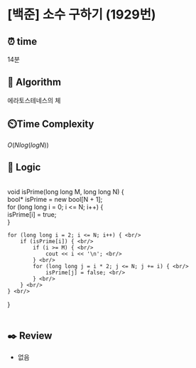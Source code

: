 # [백준] 소수 구하기 (1929번)

## ⏰  **time**

14분

## :pushpin: **Algorithm**

에라토스테네스의 체

## ⏲️**Time Complexity**

$O(Nlog(logN))$

## :round_pushpin: **Logic**
<br/>
void isPrime(long long M, long long N) { <br/>
	bool* isPrime = new bool[N + 1]; <br/>
	for (long long i = 0; i <= N; i++) { <br/>
		isPrime[i] = true; <br/>
	} <br/>


	for (long long i = 2; i <= N; i++) { <br/>
		if (isPrime[i]) { <br/>
			if (i >= M) { <br/>
				cout << i << '\n'; <br/>
			} <br/>
			for (long long j = i * 2; j <= N; j += i) { <br/>
				isPrime[j] = false; <br/>
			} <br/>
		} <br/>
	} <br/>
} <br/>
<br/>

## :black_nib: **Review**
- 없음
